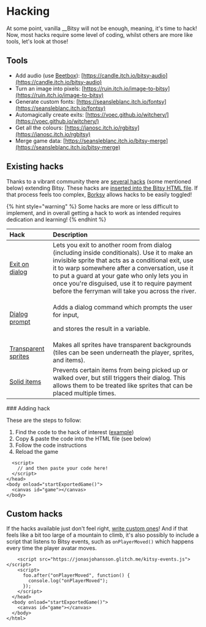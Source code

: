 # Hacking

At some point, vanilla __Bitsy will not be enough, meaning, it's time to hack! Now, most hacks require some level of coding, whilst others are more like tools, let's look at those!

## Tools

* Add audio \(use [Beetbox](https://www.beepbox.co/)\): [https://candle.itch.io/bitsy-audio](https://candle.itch.io/bitsy-audio)
* Turn an image into pixels: [https://ruin.itch.io/image-to-bitsy](https://ruin.itch.io/image-to-bitsy)
* Generate custom fonts: [https://seansleblanc.itch.io/fontsy](https://seansleblanc.itch.io/fontsy)
* Automagically create exits: [https://voec.github.io/witchery/](https://voec.github.io/witchery/)
* Get all the colours: [https://janosc.itch.io/rgbitsy](https://janosc.itch.io/rgbitsy)
* Merge game data: [https://seansleblanc.itch.io/bitsy-merge](https://seansleblanc.itch.io/bitsy-merge)

## Existing hacks

Thanks to a vibrant community there are [several hacks](https://github.com/seleb/bitsy-hacks) \(some mentioned below\) extending Bitsy. These hacks are [inserted into the Bitsy HTML file](https://github.com/seleb/bitsy-hacks#how-to-use). If that process feels too complex, [Borksy](https://ayolland.itch.io/borksy) allows hacks to be easily toggled!

{% hint style="warning" %}
Some hacks are more or less difficult to implement, and in overall getting a hack to work as intended requires dedication and learning!
{% endhint %}

<table>
  <thead>
    <tr>
      <th style="text-align:left">Hack</th>
      <th style="text-align:left">Description</th>
    </tr>
  </thead>
  <tbody>
    <tr>
      <td style="text-align:left"><a href="https://seleb.github.io/bitsy-hacks/dist/exit-from-dialog.js">Exit on dialog</a>
      </td>
      <td style="text-align:left">Lets you exit to another room from dialog (including inside conditionals).
        Use it to make an invisible sprite that acts as a conditional exit, use
        it to warp somewhere after a conversation, use it to put a guard at your
        gate who only lets you in once you&apos;re disguised, use it to require
        payment before the ferryman will take you across the river.</td>
    </tr>
    <tr>
      <td style="text-align:left"><a href="https://github.com/seleb/bitsy-hacks/blob/master/dist/dialog-prompt.js">Dialog prompt</a>
      </td>
      <td style="text-align:left">
        <p>Adds a dialog command which prompts the user for input,</p>
        <p>and stores the result in a variable.</p>
      </td>
    </tr>
    <tr>
      <td style="text-align:left"><a href="https://github.com/seleb/bitsy-hacks/blob/master/dist/transparent-sprites.js">Transparent sprites</a>
      </td>
      <td style="text-align:left">Makes all sprites have transparent backgrounds (tiles can be seen underneath
        the player, sprites, and items).</td>
    </tr>
    <tr>
      <td style="text-align:left"><a href="https://github.com/seleb/bitsy-hacks/blob/master/dist/solid-items.js">Solid items</a>
      </td>
      <td style="text-align:left">Prevents certain items from being picked up or walked over, but still
        triggers their dialog. This allows them to be treated like sprites that
        can be placed multiple times.</td>
    </tr>
  </tbody>
</table>### Adding hack

These are the steps to follow:

1. Find the code to the hack of interest \([example](https://github.com/seleb/bitsy-hacks/blob/master/dist/dialog-audio.js)\)
2. Copy & paste the code into the HTML file \(see below\)
3. Follow the code instructions
4. Reload the game

```markup
  <script>
    // and then paste your code here!
  </script>
</head>
<body onload="startExportedGame()">
  <canvas id="game"></canvas>
</body>
```

## Custom hacks

If the hacks available just don't feel right, [write custom ones](https://github.com/seleb/bitsy-hacks/wiki)! And if that feels like a bit too large of a mountain to climb, it's also possibly to include a script that listens to Bitsy events, such as `onPlayerMoved()` which happens every time the player avatar moves.

```markup
    <script src="https://jonasjohansson.glitch.me/kitsy-events.js"></script>
    <script>
      foo.after("onPlayerMoved", function() {
        console.log("onPlayerMoved");
      });
    </script>
  </head>
  <body onload="startExportedGame()">
    <canvas id="game"></canvas>
  </body>
</html>
```

